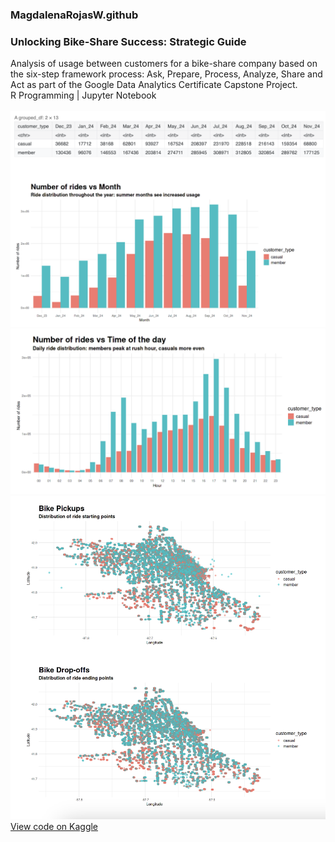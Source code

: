 ### MagdalenaRojasW.github

### Unlocking Bike-Share Success: Strategic Guide
Analysis of usage between customers for a bike-share company based on the six-step framework process: Ask, Prepare, Process, Analyze, Share and Act as part of the Google Data Analytics Certificate Capstone Project.
<br>
R Programming | Jupyter Notebook
<br><br>
![r1](./assets/images/bikeshare2.png)
![r2](./assets/images/bikeshare1.png)
![r3](./assets/images/bikeshare3.png)
<br>
[View code on Kaggle](https://www.kaggle.com/code/mjrwww/unlocking-bike-share-success-strategic-guide)
  
